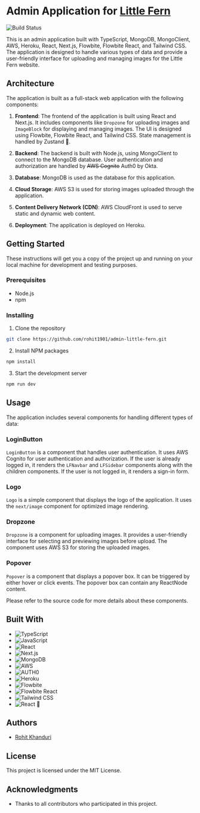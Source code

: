 # Admin Application for [Little Fern](https://www.littlefern.in/)
![Build Status](https://github.com/rohit1901/admin-little-fern/actions/workflows/next_lint.yml/badge.svg)

This is an admin application built with TypeScript, MongoDB, MongoClient, AWS, Heroku, React, Next.js, Flowbite, Flowbite React, and Tailwind CSS. The application is designed to handle various types of data and provide a user-friendly interface for uploading and managing images for the Little Fern website.

## Architecture

The application is built as a full-stack web application with the following components:

1. **Frontend**: The frontend of the application is built using React and Next.js. It includes components like `Dropzone` for uploading images and `ImageBlock` for displaying and managing images. The UI is designed using Flowbite, Flowbite React, and Tailwind CSS. State management is handled by Zustand 🐻.

2. **Backend**: The backend is built with Node.js, using MongoClient to connect to the MongoDB database. User authentication and authorization are 
   handled by ~~AWS Cognito~~ Auth0 by Okta.

3. **Database**: MongoDB is used as the database for this application.

4. **Cloud Storage**: AWS S3 is used for storing images uploaded through the application.

5. **Content Delivery Network (CDN)**: AWS CloudFront is used to serve static and dynamic web content.

6. **Deployment**: The application is deployed on Heroku.

## Getting Started

These instructions will get you a copy of the project up and running on your local machine for development and testing purposes.

### Prerequisites

- Node.js
- npm

### Installing

1. Clone the repository
```bash
git clone https://github.com/rohit1901/admin-little-fern.git
```
2. Install NPM packages
```bash
npm install
```
3. Start the development server
```bash
npm run dev
```

## Usage

The application includes several components for handling different types of data:

### LoginButton

`LoginButton` is a component that handles user authentication. It uses AWS Cognito for user authentication and authorization. If the user is already logged in, it renders the `LFNavbar` and `LFSidebar` components along with the children components. If the user is not logged in, it renders a sign-in form.

### Logo

`Logo` is a simple component that displays the logo of the application. It uses the `next/image` component for optimized image rendering.

### Dropzone

`Dropzone` is a component for uploading images. It provides a user-friendly interface for selecting and previewing images before upload. The component uses AWS S3 for storing the uploaded images.

### Popover

`Popover` is a component that displays a popover box. It can be triggered by either hover or click events. The popover box can contain any ReactNode content.

Please refer to the source code for more details about these components.

## Built With

- ![TypeScript](https://img.shields.io/badge/-TypeScript-000000?style=flat-square&logo=typescript)
- ![JavaScript](https://img.shields.io/badge/-JavaScript-black?style=flat-square&logo=javascript)
- ![React](https://img.shields.io/badge/-React-black?style=flat-square&logo=react)
- ![Next.js](https://img.shields.io/badge/-Next.js-black?style=flat-square&logo=next.js)
- ![MongoDB](https://img.shields.io/badge/-MongoDB-black?style=flat-square&logo=mongodb)
- ![AWS](https://img.shields.io/badge/-AWS-black?style=flat-square&logo=amazon-aws)
- ![AUTH0](https://img.shields.io/badge/Auth0-black?logo=auth0&logoColor=fff&style=flat-square)
- ![Heroku](https://img.shields.io/badge/-Heroku-430098?style=flat-square&logo=heroku)
- ![Flowbite](https://img.shields.io/badge/-Flowbite-563D7C?logo=tailwind-css&logoColor=white)
- ![Flowbite React](https://img.shields.io/badge/-FlowbiteReact-563D7C?logo=tailwind-css&logoColor=white)
- ![Tailwind CSS](https://img.shields.io/badge/Tailwind_CSS-000000?logo=tailwind-css&logoColor=white)
- ![React](https://img.shields.io/badge/zustand-000000.svg?logo=react&logoColor=%2361DAFB) 🐻

## Authors

- [Rohit Khanduri](https://github.com/rohit1901)

## License

This project is licensed under the MIT License.

## Acknowledgments

- Thanks to all contributors who participated in this project.
